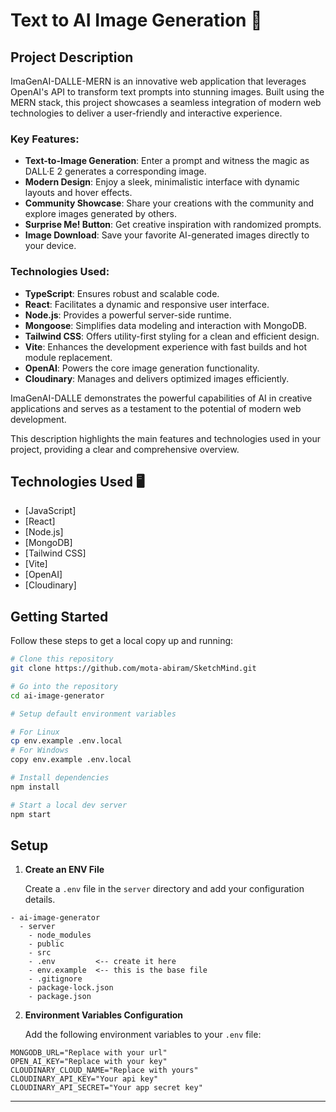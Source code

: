 # Text to AI Image Generation 🚀



## Project Description

ImaGenAI-DALLE-MERN is an innovative web application that leverages OpenAI's API to transform text prompts into stunning images. Built using the MERN stack, this project showcases a seamless integration of modern web technologies to deliver a user-friendly and interactive experience.

### Key Features:

- **Text-to-Image Generation**: Enter a prompt and witness the magic as DALL·E 2 generates a corresponding image.
- **Modern Design**: Enjoy a sleek, minimalistic interface with dynamic layouts and hover effects.
- **Community Showcase**: Share your creations with the community and explore images generated by others.
- **Surprise Me! Button**: Get creative inspiration with randomized prompts.
- **Image Download**: Save your favorite AI-generated images directly to your device.

### Technologies Used:

- **TypeScript**: Ensures robust and scalable code.
- **React**: Facilitates a dynamic and responsive user interface.
- **Node.js**: Provides a powerful server-side runtime.
- **Mongoose**: Simplifies data modeling and interaction with MongoDB.
- **Tailwind CSS**: Offers utility-first styling for a clean and efficient design.
- **Vite**: Enhances the development experience with fast builds and hot module replacement.
- **OpenAI**: Powers the core image generation functionality.
- **Cloudinary**: Manages and delivers optimized images efficiently.

ImaGenAI-DALLE demonstrates the powerful capabilities of AI in creative applications and serves as a testament to the potential of modern web development.


This description highlights the main features and technologies used in your project, providing a clear and comprehensive overview.

## Technologies Used 🖥️

- [JavaScript]
- [React]
- [Node.js]
- [MongoDB]
- [Tailwind CSS]
- [Vite]
- [OpenAI]
- [Cloudinary]

## Getting Started

Follow these steps to get a local copy up and running:

```bash
# Clone this repository
git clone https://github.com/mota-abiram/SketchMind.git

# Go into the repository
cd ai-image-generator

# Setup default environment variables

# For Linux
cp env.example .env.local
# For Windows
copy env.example .env.local

# Install dependencies
npm install

# Start a local dev server
npm start
```

## Setup

1. **Create an ENV File**

   Create a `.env` file in the `server` directory and add your configuration details.

```plaintext
- ai-image-generator
  - server
    - node_modules
    - public
    - src
    - .env         <-- create it here
    - env.example  <-- this is the base file
    - .gitignore
    - package-lock.json
    - package.json
```

2. **Environment Variables Configuration**

   Add the following environment variables to your `.env` file:

```env
MONGODB_URL="Replace with your url"
OPEN_AI_KEY="Replace with your key"
CLOUDINARY_CLOUD_NAME="Replace with yours"
CLOUDINARY_API_KEY="Your api key"
CLOUDINARY_API_SECRET="Your app secret key"
```

---


